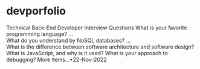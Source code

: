 # devporfolio

Technical Back-End Developer Interview Questions
What is your favorite programming language? ...<BR>
What do you understand by NoSQL databases? ...<BR>
What is the difference between software architecture and software design?<BR>
What is JavaScript, and why is it used?
What is your approach to debugging?
More items...•22-Nov-2022


